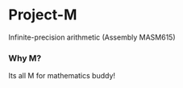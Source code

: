 # Project-M
Infinite-precision arithmetic (Assembly MASM615)

### Why M?
Its all M for mathematics buddy!
